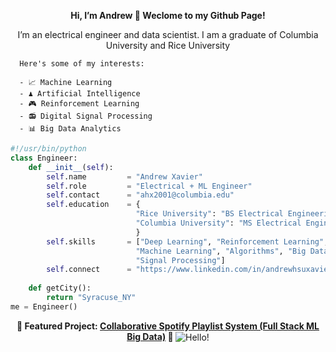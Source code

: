 <p align="right">
  <p align="center"><strong>Hi, I’m Andrew 👋 Weclome to my Github Page!</strong></p>
  <p align="center">
      I’m an electrical engineer and data scientist. I am a graduate of Columbia University and Rice University
      
      Here's some of my interests:

      - 📈 Machine Learning 
      - ♟️ Artificial Intelligence
      - 🎮 Reinforcement Learning
      - 📻 Digital Signal Processing 
      - 📊 Big Data Analytics
  </p>
  
</p>


```python
#!/usr/bin/python
class Engineer:
    def __init__(self):
        self.name         = "Andrew Xavier"
        self.role         = "Electrical + ML Engineer"
        self.contact      = "ahx2001@columbia.edu"
        self.education    = {
                            "Rice University": "BS Electrical Engineering",
                            "Columbia University": "MS Electrical Engineering",
                            }
        self.skills       = ["Deep Learning", "Reinforcement Learning", "AI",
                            "Machine Learning", "Algorithms", "Big Data Analytics", 
                            "Signal Processing"]
        self.connect      = "https://www.linkedin.com/in/andrewhsuxavier/"
    
    def getCity():
        return "Syracuse_NY"
me = Engineer()
```
<p align="center"><strong>
    🔽 Featured Project: <a href="https://github.com/Qulxis/spotify-big-data-project"> Collaborative Spotify Playlist System (Full Stack ML Big Data)</a> 🔽
    </strong>
<img src="https://github.com/Qulxis/Qulxis/blob/main/architecture.png" align="center" alt="Hello!">
</p>

